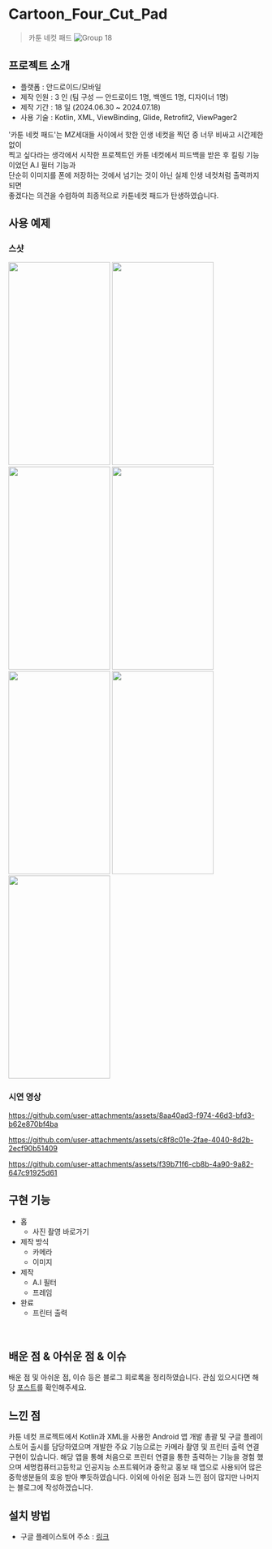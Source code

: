 # Cartoon_Four_Cut_Pad
> 카툰 네컷 패드
![Group 18](https://github.com/user-attachments/assets/17a07dfa-1218-4b39-8d3b-e43eec245f24)

## 프로젝트 소개

- 플랫폼 : 안드로이드/모바일
- 제작 인원 : 3 인 (팀 구성 ― 안드로이드 1명, 백엔드 1명, 디자이너 1명)
- 제작 기간 : 18 일 (2024.06.30 ~ 2024.07.18)
- 사용 기술 : Kotlin, XML, ViewBinding, Glide, Retrofit2, ViewPager2

'카툰 네컷 패드'는 MZ세대들 사이에서 핫한 인생 네컷을 찍던 중 너무 비싸고 시간제한 없이<br>
찍고 싶다라는 생각에서 시작한 프로젝트인 카툰 네컷에서 피드백을 받은 후 킬링 기능이었던 A.I 필터 기능과<br>
단순히 이미지를 폰에 저장하는 것에서 넘기는 것이 아닌 실제 인생 네컷처럼 출력까지 되면<br>
좋겠다는 의견을 수렴하여 최종적으로 카툰네컷 패드가 탄생하였습니다.

## 사용 예제

### 스샷

<div style="text-align: left;">    
    <img src="https://github.com/user-attachments/assets/a336df55-e3e1-4d2a-a347-b99e38b41ea9"  width="200" height="400"/>
    <img src="https://github.com/user-attachments/assets/a09e8a0a-8e4b-4fa6-b2b8-9e3ddafc35db"  width="200" height="400"/>
    <img src="https://github.com/user-attachments/assets/c52c834a-d163-4bbd-b094-60fa9d4f7de9"  width="200" height="400"/>
    <img src="https://github.com/user-attachments/assets/58391518-4e08-4c19-a680-a93c6e122451"  width="200" height="400"/>
    <img src="https://github.com/user-attachments/assets/1dc97151-1129-411b-92f6-13ee37665a00"  width="200" height="400"/>
    <img src="https://github.com/user-attachments/assets/fa2c698e-ca72-4078-97cc-f891e051c0c0"  width="200" height="400"/>
    <img src="https://github.com/user-attachments/assets/efe46c16-7fd2-4425-8985-c96ed0934098"  width="200" height="400"/>
</div>

### 시연 영상

https://github.com/user-attachments/assets/8aa40ad3-f974-46d3-bfd3-b62e870bf4ba

https://github.com/user-attachments/assets/c8f8c01e-2fae-4040-8d2b-2ecf90b51409

https://github.com/user-attachments/assets/f39b71f6-cb8b-4a90-9a82-647c91925d61

## 구현 기능

- 홈
    - 사진 촬영 바로가기
- 제작 방식
    - 카메라
    - 이미지
- 제작
    - A.I 필터
    - 프레임
- 완료
    - 프린터 출력

<br>

## 배운 점 & 아쉬운 점 & 이슈

배운 점 및 아쉬운 점, 이슈 등은 블로그 회로록을 정리하였습니다. 관심 있으시다면 해당 [포스트]()를 확인해주세요.

## 느낀 점

카툰 네컷 프로젝트에서 Kotlin과 XML을 사용한 Android 앱 개발 총괄 및 구글 플레이 스토어 출시를 담당하였으며 
개발한 주요 기능으로는 카메라 촬영 및 프린터 출력 연결 구현이 있습니다. 해당 앱을 통해 처음으로 프린터 연결을 통한
출력하는 기능을 경험 했으며 세명컴퓨터고등학교 인공지능 소프트웨어과 중학교 홍보 때 앱으로 사용되어 많은 중학생분들의 호응 받아 
뿌듯하였습니다. 이외에 아쉬운 점과 느낀 점이 많지만 나머지는 블로그에 작성하겠습니다.

## 설치 방법

- 구글 플레이스토어 주소 : [링크]()

